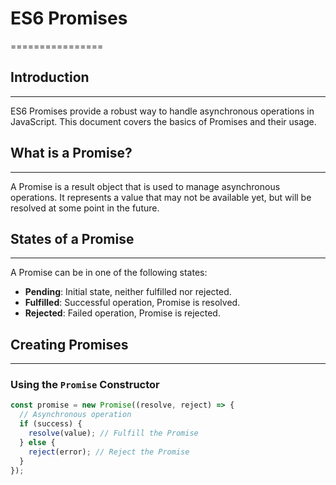 # ES6 Promises
================


## Introduction
---------------

ES6 Promises provide a robust way to handle asynchronous operations in JavaScript. This document covers the basics of Promises and their usage.


## What is a Promise?
--------------------

A Promise is a result object that is used to manage asynchronous operations. It represents a value that may not be available yet, but will be resolved at some point in the future.


## States of a Promise
----------------------

A Promise can be in one of the following states:


* **Pending**: Initial state, neither fulfilled nor rejected.
* **Fulfilled**: Successful operation, Promise is resolved.
* **Rejected**: Failed operation, Promise is rejected.


## Creating Promises
--------------------

### Using the `Promise` Constructor


```javascript
const promise = new Promise((resolve, reject) => {
  // Asynchronous operation
  if (success) {
    resolve(value); // Fulfill the Promise
  } else {
    reject(error); // Reject the Promise
  }
});
